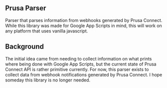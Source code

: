 ## Prusa Parser
Parser that parses information from webhooks generated by Prusa Connect. While this library was made for Google App Scripts in mind, this will work on any platform that uses vanilla javascript.

## Background
The initial idea came from needing to collect information on what prints where being done with Google App Scripts, but the current state of Prusa Connect API is rather primitive currently. For now, this parser exists to collect data from webhook notifications generated by Prusa Connect. I hope someday this library is no longer needed.

